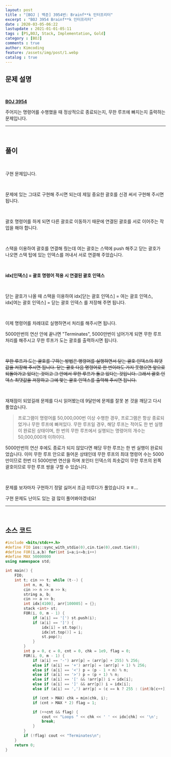 ```yaml
---
layout: post
title : "[BOJ | 백준] 3954번: Brainf**k 인터프리터"
excerpt : "BOJ 3954 Brainf**k 인터프리터"
date : 2020-03-05-06:22
lastupdate : 2021-01-01-05:11
tags : [PS,BOJ, Stack, Implementation, Gold]
category : [BOJ]
comments : true
author: Kimcoding
feature: /assets/img/post/1.webp
catalog : true
---
```


## 문제 설명

<br/>

**[BOJ 3954](https://www.acmicpc.net/problem/3954)**


주어지는 명령어를 수행했을 때 정상적으로 종료되는지, 무한 루프에 빠지는지 출력하는 문제입니다.

---
<br/>

## 풀이

<br/>

구현 문제입니다.

<br/>

문제에 있는 그대로 구현해 주시면 되는데 제일 중요한 괄호를 신경 써서 구현해 주시면 됩니다.

<br/>

괄호 명령어를 하게 되면 다른 괄호로 이동하기 때문에
연결된 괄호를 서로 이어주는 작업을 해야 합니다.

<br/>

스택을 이용하여 괄호를 연결해 줬는데
여는 괄호는 스택에 push 해주고 닫는 괄호가 나오면 스택 탑에 있는 인덱스를 꺼내서 서로 연결해 주었습니다.

<br/>

**idx[인덱스] = 괄호 명령어 적용 시 연결된 괄호 인덱스**

<br/>

닫는 괄호가 나올 때 스택을 이용하여
idx[닫는 괄호 인덱스] = 여는 괄호 인덱스, idx[여는 괄호 인덱스] = 닫는 괄호 인덱스
를 저장해 주면 됩니다.

<br/>

이제 명령어를 차례대로 실행하면서 처리를 해주시면 됩니다.

5000만번의 연산 안에 끝나면 "Terminates", 5000만번이 넘어가게 되면 무한 루프 처리를 해주시고 무한 루프가 도는 괄호를 출력하시면 됩니다.

<br/>

~~무한 루프가 도는 괄호를 구하는 방법은 명령어를 실행하면서 닫는 괄호 인덱스의 최댓값을 저장해 주시면 됩니다. 닫는 괄호 다음 명령어로 한 번이라도 가지 못했으면 앞으로 되돌아가고 있다는 것이고 그 안에서 무한 루프가 돌고 있다는 것입니다. 그래서 괄호 인덱스 최댓값을 저장하고 그에 맞는 괄호 인덱스를 출력해 주시면 됩니다.~~

<br/>

재채점이 되었길래 문제를 다시 읽어봤는데 9달만에 문제를 잘못 본 것을 깨닫고 다시 풀었습니다.

> 프로그램이 명령어를 50,000,000번 이상 수행한 경우, 프로그램은 항상 종료되었거나 무한 루프에 빠져있다. 무한 루프일 경우, 해당 루프는 적어도 한 번 실행이 완료된 상태이며, 한 번의 무한 루프에서 실행되는 명령어의 개수는 50,000,000개 이하이다.

5000만번의 연산 후에도 종료가 되지 않았다면 해당 무한 루프는 한 번 실행이 완료되었습니다. 이미 무한 루프 안으로 들어온 상태인데 무한 루프의 최대 명령어 수는 5000만이므로 한번 더 5000만번 연산을 하며 포인터 인덱스의 최솟값이 무한 루프의 왼쪽 괄호이므로 무한 루프 쌍을 구할 수 있습니다.

<br/>

문제를 보자마자 구현하기 정말 싫어서 조금 미루다가 풀었습니다 ㅎㅎ...

구현 문제도 난이도 있는 걸 많이 풀어봐야겠네요!

---

<br/>

## <i class="fa fa-code"></i> 소스 코드

```cpp
#include <bits/stdc++.h>
#define FIO ios::sync_with_stdio(0),cin.tie(0),cout.tie(0);
#define FOR(i,a,b) for(int i=a;i<=b;i++)
#define MAX 50000000
using namespace std;

int main() {
	FIO;
	int t; cin >> t; while (t--) {
		int n, m, k;
		cin >> n >> m >> k;
		string a, b;
		cin >> a >> b;
		int idx[4100], arr[100005] = {};
		stack <int> st;
		FOR(i, 0, m - 1) {
			if (a[i] == '[') st.push(i);
			if (a[i] == ']') {
				idx[i] = st.top();
				idx[st.top()] = i;
				st.pop();
			}
		}
		int p = 0, c = 0, cnt = 0, chk = 1e9, flag = 0;
		FOR(i, 0, m - 1) {
			if (a[i] == '-') arr[p] = (arr[p] + 255) % 256;
			else if (a[i] == '+') arr[p] = (arr[p] + 1) % 256;
			else if (a[i] == '<') p = (p - 1 + n) % n;
			else if (a[i] == '>') p = (p + 1) % n;
			else if (a[i] == '[' && !arr[p]) i = idx[i];
			else if (a[i] == ']' && arr[p]) i = idx[i];
			else if (a[i] == ',') arr[p] = (c == k ? 255 : (int)b[c++]);

			if (cnt > MAX) chk = min(chk, i);
			if (cnt > MAX * 2) flag = 1;

			if (++cnt && flag) {
				cout << "Loops " << chk << ' ' << idx[chk] << '\n';
				break;
			}
		}
		if (!flag) cout << "Terminates\n";
	}
	return 0;
}
```
